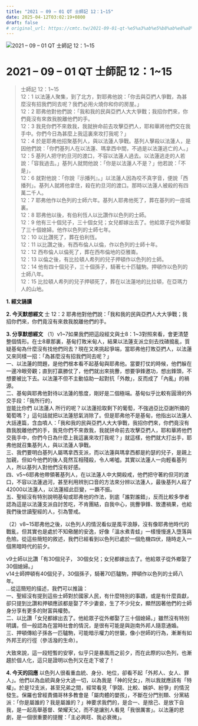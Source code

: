 ```yaml
---
title: "2021 – 09 – 01 QT 士師記 12：1~15"
date: 2025-04-12T03:02:19+0800
draft: false
# original_url: https://cmtc.tw/2021-09-01-qt-%e5%a3%ab%e5%b8%ab%e8%a8%98-12%ef%bc%9a115
---
```


![2021 – 09 – 01 QT 士師記 12：1\~15](/images/qt.jpg   "2021 – 09 – 01 QT 士師記 12：1\~15")

# 2021 – 09 – 01 QT 士師記 12：1\~15

> 士師記 12：1\~15  
> 12：1 以法蓮人聚集，到了北方，對耶弗他說：「你去與亞捫人爭戰，為甚麼沒有招我們同去呢？我們必用火燒你和你的房屋。」  
> 12：2 耶弗他對他們說：「我和我的民與亞捫人大大爭戰；我招你們來，你們竟沒有來救我脫離他們的手。  
> 12：3 我見你們不來救我，我就拚命前去攻擊亞捫人，耶和華將他們交在我手中。你們今日為甚麼上我這裏來攻打我呢？」  
> 12：4 於是耶弗他招聚基列人，與以法蓮人爭戰。基列人擊殺以法蓮人，是因他們說：「你們基列人在以法蓮、瑪拿西中間，不過是以法蓮逃亡的人。」  
> 12：5 基列人把守約旦河的渡口，不容以法蓮人過去。以法蓮逃走的人若說：「容我過去。」基列人就問他說：「你是以法蓮人不是？」他若說：「不是」，  
> 12：6 就對他說：「你說『示播列』。」以法蓮人因為咬不真字音，便說「西播列」。基列人就將他拿住，殺在約旦河的渡口。那時以法蓮人被殺的有四萬二千人。  
> 12：7 耶弗他作以色列的士師六年。基列人耶弗他死了，葬在基列的一座城裏。  
> 12：8 耶弗他以後，有伯利恆人以比讚作以色列的士師。  
> 12：9 他有三十個兒子，三十個女兒；女兒都嫁出去了。他給眾子從外鄉娶了三十個媳婦。他作以色列的士師七年。  
> 12：10 以比讚死了，葬在伯利恆。  
> 12：11 以比讚之後，有西布倫人以倫，作以色列的士師十年。  
> 12：12 西布倫人以倫死了，葬在西布倫地的亞雅崙。  
> 12：13 以倫之後，有比拉頓人希列的兒子押頓作以色列的士師。  
> 12：14 他有四十個兒子，三十個孫子，騎著七十匹驢駒。押頓作以色列的士師八年。  
> 12：15 比拉頓人希列的兒子押頓死了，葬在以法蓮地的比拉頓，在亞瑪力人的山地。

**1. 經文誦讀**

**2.  今天默想經文**
士 12：2 耶弗他對他們說：「我和我的民與亞捫人大大爭戰；我招你們來，你們竟沒有來救我脫離他們的手。

**3. 分享默想經文**
（1）v1\~7如果我們把這段經文與士8：1\~3對照來看，會更清楚整個情形。在士8章那裏，基甸打敗米甸人，結果以法蓮支派立刻去找碴搗亂，質疑基甸為什麼沒有找他們同去？現在又來挑起爭端，當耶弗他打敗亞捫人，以法蓮又來同樣一招：「為甚麼沒有招我們同去呢？」  
一、以法蓮的問題，是他們根本看不起基甸與耶弗他。當要打仗的時候，他們躲在一邊冷眼旁觀；直到打贏勝仗了，他們就出來挑釁，想要爭鋒邀功，想出鋒頭，不想要被比下去。以法蓮不但不主動協助一起對抗「外敵」，反而成了「內亂」的禍源。  
二、基甸與耶弗他對待以法蓮的態度，剛好是二個極端。基甸似乎比較有圓滑的外交手段：「我所行的，  
豈能比你們 以法蓮人 所行的呢？以法蓮拾取剩下的葡萄，不強過亞比亞謝所摘的葡萄嗎？」這句話就把以法蓮怒氣消除了。但是耶弗他不是基甸，他指出以法蓮人大話連篇，含血噴人：「我和我的民與亞捫人大大爭戰，我招你們來，你們竟沒有救我脫離他們的手，我見你們不來救我，我就拼命前去攻擊亞捫人，耶和華將他們交我手中，你們今日為什麼上我這裏來攻打我呢？」就這樣，他們就大打出手，耶弗他就召集基列人，與以法蓮人爭戰。  
三、我們要明白基列人屬瑪拿西支派，而以法蓮與瑪拿西都是約瑟的兒子，是親上加親，但如今他們的後人竟然互相殘殺，令人唏噓。其實以法蓮人一向輕看基列人，所以基列人對他們沒有好感。  
四、v5\~6耶弗他帶領著基列人，在以法蓮人中大開殺戒，他們把守著約但河的渡口，不容以法蓮過河，甚至利用辨別口音的方法來分辨以法蓮人，最後基列人殺了42000以法蓮人，以法蓮經此巨變，一蹶不振。  
五、聖經沒有特別說明基甸或耶弗他的作法，到底「誰對誰錯」，反而比較多學者認為這是以法蓮支派自討苦吃，不肯團結，自我中心，挑釁爭鋒、致遭禍果，也給我們後世讀聖經的人，引為警戒。

（2）v8\~15耶弗他之後，以色列人的情況看似是風平浪靜，沒有像耶弗他時代的戰亂，但其實也是處於不知儆醒的安逸，好像「溫水煮青蛙」一樣慢慢進入墮落與危險。從這些簡短的敘述，我們已經看到以色列已處於一個危機四伏，隨時走入一個黑暗時代的前夕。

v9士師以比讚「有30個兒子， 30個女兒；女兒都嫁出去了。他給眾子從外鄉娶了30個媳婦。」  
v14士師押頓有40個兒子，30個孫子，騎著70匹驢駒，押頓作以色列的士師八年。  
…從這簡短的描述，我們可以推論：  
一、聖經沒有提到這些士師對於國家人民，有什麼特別的事蹟，或是有什麼貢獻，卻只提到比讚和押頓應該都是娶了不少妻妾，生了不少兒女，顯然因著他們的士師身分享有更多的財富與權勢。  
二、以比讚「女兒都嫁出去了。他給眾子從外鄉娶了三十個媳婦。」雖然沒有特別明講，但一般認為在當時社會的情況，是很有可能是與迦南外邦人隨意通婚。  
三、押頓傳給子孫各一匹驢駒，可能暗示權力的世襲，像小世師的行為，漸漸有如外邦王的行徑（參活潑的生命）。

大致來說，這一段短暫的安寧，似乎只是暴風雨之前夕，而在此際的以色列，也漸趨於個人化，這只是證明以色列又在走下坡了！

**4. 今天的回應**
以色列人很看重血統、身分、地位，卻看不起「外邦人、女人、罪人」。他們以為血統與身分大過一切，以為我是「神的兒女」，所以我就應該有「特權」。於是12支派，甚至兄弟之間，經常看見「爭競、比較、嫉妒、紛爭」的情況發生。保羅也曾經責備哥林多教會是「屬肉體的嬰孩」，不斷在分門別類、分黨結派：「你是屬誰的？我是屬誰的？」神要求我們的，是合一、是捨己、是放下自我，是一起高舉基督、榮耀天父，而不是讓別人看見「我很厲害」。以法蓮的悲劇，是一個很重要的提醒：「主必興旺、我必衰微」。
